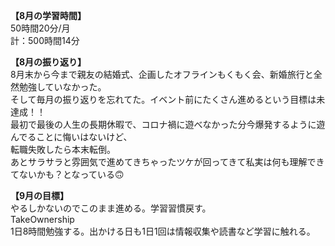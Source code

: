 **【8月の学習時間】**<br>
50時間20分/月<br>
計：500時間14分<br>

**【8月の振り返り】**<br>
8月末から今まで親友の結婚式、企画したオフラインもくもく会、新婚旅行と全然勉強していなかった。<br>
そして毎月の振り返りを忘れてた。イベント前にたくさん進めるという目標は未達成！！<br>
最初で最後の人生の長期休暇で、コロナ禍に遊べなかった分今爆発するように遊んでることに悔いはないけど、<br>
転職失敗したら本末転倒。<br>
あとサラサラと雰囲気で進めてきちゃったツケが回ってきて私実は何も理解できてないかも？となっている🙃<br>

**【9月の目標】**<br>
やるしかないのでこのまま進める。学習習慣戻す。<br>
TakeOwnership<br>
1日8時間勉強する。出かける日も1日1回は情報収集や読書など学習に触れる。<br>
